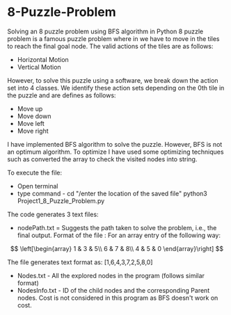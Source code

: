 # 8-Puzzle-Problem
Solving an 8 puzzle problem using BFS algorithm in Python
8 puzzle problem is a famous puzzle problem where in we have to move in the tiles to reach the final goal node.
The valid actions of the tiles are as follows:
+ Horizontal Motion 
+ Vertical Motion

However, to solve this puzzle using a software, we break down the action set into 4 classes. We identify these action sets depending on the 0th tile in the puzzle and are defines as follows:
+ Move up 
+ Move down
+ Move left
+ Move right

I have implemented BFS algorithm to solve the puzzle. However, BFS is not an optimum algorithm.
To optimize I have used some optimizing techniques such as converted the array to check the visited nodes into string.

To execute the file:
+ Open terminal
+ type command - cd "/enter the location of the saved file"
		 python3 Project1_8_Puzzle_Problem.py

The code generates 3 text files:
+ nodePath.txt = Suggests the path taken to solve the problem, i.e., the final output. Format of the file :
For an array entry of the following way:

$$
\left[\begin{array}
1 & 3 & 5\\
6 & 7 & 8\\
4 & 5 & 0
\end{array}\right]
$$ 

The file generates text format as: [1,6,4,3,7,2,5,8,0]
+ Nodes.txt - All the explored nodes in the program (follows similar format)
+ NodesInfo.txt - ID of the child nodes and the corresponding Parent nodes. Cost is not considered in this program as BFS doesn't work on cost.
 
